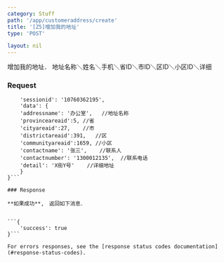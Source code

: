 ```yaml
---
category: Stuff
path: '/app/customeraddress/create'
title: '[Z5]增加我的地址'
type: 'POST'

layout: nil
---
```


增加我的地址．
地址名称＼姓名＼手机＼省ID＼市ID＼区ID＼小区ID＼详细

### Request


```{
    'sessionid': '10760362195',
    'data': {
	'addressname': '办公室',	//地址名称
	'provinceareaid':5,	//省
	'cityareaid':27,	//市
	'districtareaid':391,	//区
	'communityareaid':1659,	//小区
	'contactname': '张三',	//联系人
	'contactnumber': '1300012135',	//联系电话
	'detail': 'X街Y号'	//详细地址
    }
}```

### Response

**如果成功**,　返回如下消息．


```{
    'success': true
}```

For errors responses, see the [response status codes documentation](#response-status-codes).
